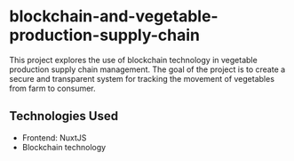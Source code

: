 # blockchain-and-vegetable-production-supply-chain

This project explores the use of blockchain technology in vegetable production supply chain management. The goal of the project is to create a secure and transparent system for tracking the movement of vegetables from farm to consumer.

## Technologies Used

- Frontend: NuxtJS
- Blockchain technology
